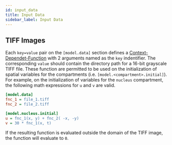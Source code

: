 ```yaml
---
id: input_data
title: Input Data
sidebar_label: Input Data
---
```


## TIFF Images

Each `key=value` pair on the `[model.data]` section defines a
[Context-Dependet-Function](math_expr.md) with 2 arguments named as the `key`
indentifier. The corresponding `value` should contain the directory path for a
16-bit grayscale TIFF file. These function are permitted to be used on the
initialization of spatial variables for the compartments
(i.e. `[model.<compartment>.initial]`). For example, on the initialization of
variables for the `nucleus` compartment, the following math expressions for `u`
and `v` are valid.

```ini
[model.data]
fnc_1 = file_1.tiff
fnc_2 = file_2.tiff

[model.nucleus.initial]
u = fnc_1(x, y) + fnc_2( -x, -y)
v = 30 * fnc_1(x, t)
```

If the resulting function is evaluated outside the domain of the TIFF image, the
function will evaluate to `0`.
